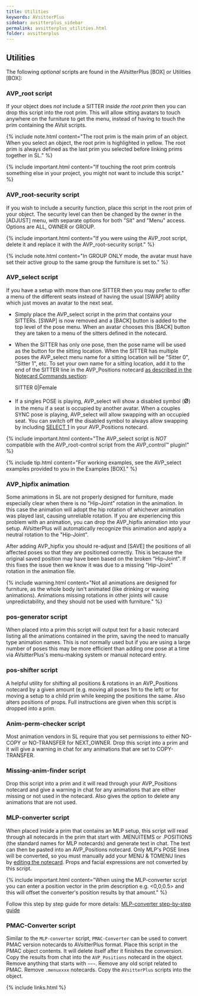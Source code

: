 ```yaml
---
title: Utilities
keywords: AVsitterPlus
sidebar: avsitterplus_sidebar
permalink: avsitterplus_utilities.html
folder: avsitterplus
---
```


## Utilities

The following *optional* scripts are found in the AVsitterPlus [BOX] or Utilities [BOX]:

### AVP_root script
If your object does *not* include a SITTER *inside the root prim* then you can drop this script into the root prim. This will allow sitting avatars to touch anywhere on the furniture to get the menu, instead of having to touch the prim containing the AVsit scripts.

{% include note.html content="The root prim is the main prim of an object. When you select an object, the root prim is highlighted in yellow. The root prim is always defined as the last prim you selected before linking prims together in SL." %}

{% include important.html content="If touching the root prim controls something else in your project, you might not want to include this script." %}

### AVP_root-security script
If you wish to include a security function, place this script in the root prim of your object. The security level can then be changed by the owner in the [ADJUST] menu, with separate options for both "Sit" and "Menu" access. Options are ALL, OWNER or GROUP.

{% include important.html content="If you were using the AVP_root script, delete it and replace it with the AVP_root-security script." %}

{% include note.html content="In GROUP ONLY mode, the avatar must have set their active group to the same group the furniture is set to." %}

### AVP_select script
If you have a setup with more than one SITTER then you may prefer to offer a menu of the different seats instead of having the usual [SWAP] ability which just moves an avatar to the next seat.

- Simply place the AVP_select script in the prim that contains your SITTERs. [SWAP] is now removed and a [BACK] button is added to the top level of the pose menu. When an avatar chooses this [BACK] button they are taken to a menu of the sitters defined in the notecard.
- When the SITTER has only one pose, then the pose name will be used as the button for the sitting location. When the SITTER has multiple poses the AVP_select menu name for a sitting location will be "Sitter 0", "Sitter 1", etc. To set your own name for a sitting location, add it to the end of the SITTER line in the AVP_Positions notecard [as described in the Notecard Commands section](/avsitterplus_avp_positions.html#sitter):

    SITTER 0|Female

- If a singles POSE is playing, AVP_select will show a disabled symbol (<span style="font-size:150%;">&oslash;</span>) in the menu if a seat is occupied by another avatar. When a couples SYNC pose is playing, AVP_select will allow swapping with an occupied seat. You can switch off the disabled symbol to always allow swapping by including [SELECT 1](/avsitterplus_avp_positions.html#select) in your AVP_Positions notecard.

{% include important.html content="The AVP_select script is *NOT* compatible with the AVP_root-control script from the AVP_control&trade; plugin!" %}

{% include tip.html content="For working examples, see the AVP_select examples provided to you in the Examples [BOX]." %}

### AVP_hipfix animation
Some animations in SL are not properly designed for furniture, made especially clear when there is no "Hip-Joint" rotation in the animation. In this case the animation will adopt the hip rotation of whichever animation was played last, causing unreliable rotation. If you are experiencing this problem with an animation, you can drop the AVP_hipfix animation into your setup. AVsitterPlus will automatically recognize this animation and apply a neutral rotation to the "Hip-Joint".

After adding AVP_hipfix you should re-adjust and [SAVE] the positions of all affected poses so that they are positioned correctly. This is because the original saved position may have been based on the broken "Hip-Joint". If this fixes the issue then we know it was due to a missing "Hip-Joint" rotation in the animation file.

{% include warning.html content="Not all animations are designed for furniture, as the whole body isn't animated (like drinking or waving animations). Animations missing rotations in other joints will cause unpredictability, and they should not be used with furniture." %}

### pos-generator script
When placed into a prim this script will output text for a basic notecard listing all the animations contained in the prim, saving the need to manually type animation names. This is not normally used but if you are using a large number of poses this may be more efficient than adding one pose at a time via AVsitterPlus's menu-making system or manual notecard entry.

### pos-shifter script
A helpful utility for shifting all positions & rotations in an AVP_Positions notecard by a given amount (e.g. moving all poses 1m to the left) or for moving a setup to a child prim while keeping the positions the same. Also alters positions of props. Full instructions are given when this script is dropped into a prim.

### Anim-perm-checker script
Most animation vendors in SL require that you set permissions to either NO-COPY or NO-TRANSFER for NEXT_OWNER. Drop this script into a prim and it will give a warning in chat for any animations that are set to COPY-TRANSFER.

### Missing-anim-finder script
Drop this script into a prim and it will read through your AVP_Positions notecard and give a warning in chat for any animations that are either missing or not used in the notecard. Also gives the option to delete any animations that are not used.

### MLP-converter script
When placed inside a prim that contains an MLP setup, this script will read through all notecards in the prim that start with .MENUITEMS or .POSITIONS (the standard names for MLP notecards) and generate text in chat. The text can then be pasted into an AVP_Positions notecard. Only MLP's POSE lines will be converted, so you must manually add your MENU & TOMENU lines by [editing the notecard](/avsitterplus_avp_positions.html). Props and facial expressions are not converted by this script.

{% include important.html content="When using the MLP-converter script you can enter a position vector in the prim description e.g. &lt;0,0,0.5&gt; and this will offset the converter's position results by that amount." %}

Follow this step by step guide for more details: [MLP-converter step-by-step guide](avsitterplus_StepByStepGuides_MLPconverter.html)

### PMAC-Converter script
Similar to the `MLP-converter` script, `PMAC-Converter` can be used to convert PMAC version notecards to AVsitterPlus format. Place this script in the PMAC object contents.  It will delete itself after it finishes the conversion. Copy the results from chat into the `AVP_Positions` notecard in the object. Remove anything that starts with `~~~`. Remove any old script related to PMAC. Remove `.menuxxxx` notecards. Copy the `AVsitterPlus` scripts into the object.

{% include links.html %}

